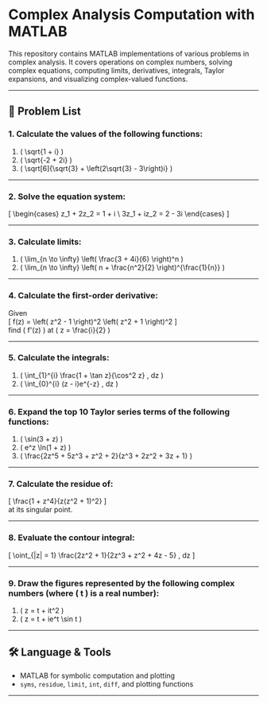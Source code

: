 # Complex Analysis Computation with MATLAB

This repository contains MATLAB implementations of various problems in complex analysis. It covers operations on complex numbers, solving complex equations, computing limits, derivatives, integrals, Taylor expansions, and visualizing complex-valued functions.

---

## 📘 Problem List

### 1. Calculate the values of the following functions:
1. \( \sqrt{1 + i} \)  
2. \( \sqrt{-2 + 2i} \)  
3. \( \sqrt[6]{\sqrt{3} + \left(2\sqrt{3} - 3\right)i} \)

---

### 2. Solve the equation system:
\[
\begin{cases}
z_1 + 2z_2 = 1 + i \\
3z_1 + iz_2 = 2 - 3i
\end{cases}
\]

---

### 3. Calculate limits:
1. \( \lim_{n \to \infty} \left( \frac{3 + 4i}{6} \right)^n \)  
2. \( \lim_{n \to \infty} \left( n + \frac{n^2}{2} \right)^{\frac{1}{n}} \)

---

### 4. Calculate the first-order derivative:
Given  
\[
f(z) = \left( z^2 - 1 \right)^2 \left( z^2 + 1 \right)^2
\]  
find \( f'(z) \) at \( z = \frac{i}{2} \)

---

### 5. Calculate the integrals:
1. \( \int_{1}^{i} \frac{1 + \tan z}{\cos^2 z} \, dz \)  
2. \( \int_{0}^{i} (z - i)e^{-z} \, dz \)

---

### 6. Expand the top 10 Taylor series terms of the following functions:
1. \( \sin(3 + z) \)  
2. \( e^z \ln(1 + z) \)  
3. \( \frac{2z^5 + 5z^3 + z^2 + 2}{z^3 + 2z^2 + 3z + 1} \)

---

### 7. Calculate the residue of:
\[
\frac{1 + z^4}{z(z^2 + 1)^2}
\]  
at its singular point.

---

### 8. Evaluate the contour integral:
\[
\oint_{|z| = 1} \frac{2z^2 + 1}{2z^3 + z^2 + 4z - 5} \, dz
\]

---

### 9. Draw the figures represented by the following complex numbers (where \( t \) is a real number):
1. \( z = t + it^2 \)  
2. \( z = t + ie^t \sin t \)

---

## 🛠️ Language & Tools

- MATLAB for symbolic computation and plotting
- `syms`, `residue`, `limit`, `int`, `diff`, and plotting functions

---

